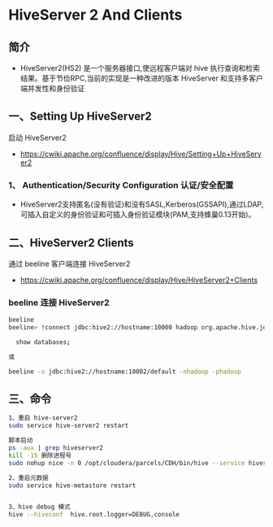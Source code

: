 # HiveServer 2 And Clients

## 简介

- HiveServer2(HS2) 是一个服务器接口,使远程客户端对 hive 执行查询和检索结果。基于节俭RPC,当前的实现是一种改进的版本 HiveServer 和支持多客户端并发性和身份验证

## 一、Setting Up HiveServer2

启动 HiveServer2

- https://cwiki.apache.org/confluence/display/Hive/Setting+Up+HiveServer2

### 1、 Authentication/Security Configuration  认证/安全配置

- HiveServer2支持匿名(没有验证)和没有SASL,Kerberos(GSSAPI),通过LDAP,可插入自定义的身份验证和可插入身份验证模块(PAM,支持蜂巢0.13开始)。



## 二、HiveServer2 Clients

通过 beeline 客户端连接 HiveServer2

- https://cwiki.apache.org/confluence/display/Hive/HiveServer2+Clients

### beeline 连接 HiveServer2

``` sh
beeline
beeline> !connect jdbc:hive2://hostname:10000 hadoop org.apache.hive.jdbc.HiveDriver

  show databases;

或

beeline -u jdbc:hive2://hostname:10002/default -nhadoop -phadoop
```


## 三、命令

``` sh
1、重启 hive-server2
sudo service hive-server2 restart

脚本启动
ps -aux | grep hiveserver2
kill -15 删除进程号
sudo nohup nice -n 0 /opt/cloudera/parcels/CDH/bin/hive --service hiveserver2 10000 >> /tmp/hiver-server2.log 2>&1 &

2、重启元数据
sudo service hive-metastore restart


3、hive debug 模式
hive --hiveconf  hive.root.logger=DEBUG,console

```
